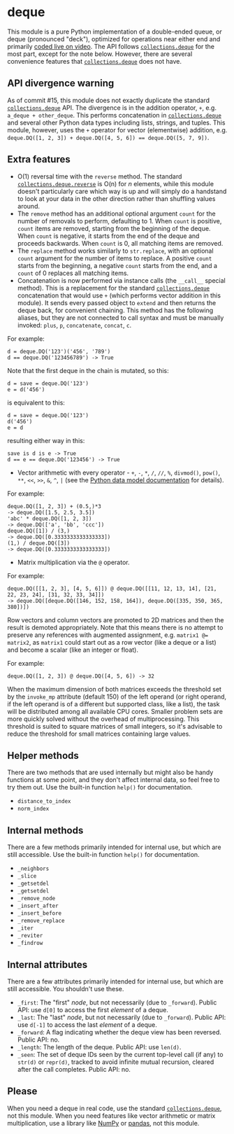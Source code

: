 # deque
This module is a pure Python implementation of a double-ended queue, or deque (pronounced "deck"), optimized for operations near either end and primarily [coded live on video](https://www.youtube.com/playlist?list=PLQ7bGgvf9FtFQ_E4g6Th2F45oY8qUzp65). The API follows [`collections.deque`](https://docs.python.org/3/library/collections.html#collections.deque) for the most part, except for the note below. However, there are several convenience features that [`collections.deque`](https://docs.python.org/3/library/collections.html#collections.deque) does not have.

## API divergence warning
As of commit #15, this module does not exactly duplicate the standard [`collections.deque`](https://docs.python.org/3/library/collections.html#collections.deque) API. The divergence is in the addition operator, `+`, e.g. `a_deque + other_deque`. This performs concatenation in [`collections.deque`](https://docs.python.org/3/library/collections.html#collections.deque) and several other Python data types including lists, strings, and tuples. This module, however, uses the `+` operator for vector (elementwise) addition, e.g. `deque.DQ([1, 2, 3]) + deque.DQ([4, 5, 6]) == deque.DQ([5, 7, 9])`.

## Extra features
* O(1) reversal time with the `reverse` method. The standard [`collections.deque.reverse`](https://docs.python.org/3/library/collections.html#collections.deque.reverse) is O(n) for _n_ elements, while this module doesn't particularly care which way is up and will simply do a handstand to look at your data in the other direction rather than shuffling values around.
* The `remove` method has an additional optional argument `count` for the number of removals to perform, defaulting to 1. When `count` is positive, `count` items are removed, starting from the beginning of the deque. When `count` is negative, it starts from the end of the deque and proceeds backwards. When `count` is 0, all matching items are removed.
* The `replace` method works similarly to `str.replace`, with an optional `count` argument for the number of items to replace. A positive `count` starts from the beginning, a negative `count` starts from the end, and a `count` of 0 replaces all matching items.
* Concatenation is now performed via instance calls (the `__call__` special method). This is a replacement for the standard [`collections.deque`](https://docs.python.org/3/library/collections.html#collections.deque) concatenation that would use `+` (which performs vector addition in this module). It sends every passed object to `extend` and then returns the deque back, for convenient chaining. This method has the following aliases, but they are not connected to call syntax and must be manually invoked: `plus`, `p`, `concatenate`, `concat`, `c`.

For example:

    d = deque.DQ('123')('456', '789')
    d == deque.DQ('123456789') -> True

Note that the first deque in the chain is mutated, so this:

    d = save = deque.DQ('123')
    e = d('456')

is equivalent to this:

    d = save = deque.DQ('123')
    d('456')
    e = d

resulting either way in this:

    save is d is e -> True
    d == e == deque.DQ('123456') -> True
    
* Vector arithmetic with every operator - `+`, `-`, `*`, `/`, `//`, `%`, `divmod()`, `pow()`, `**`, `<<`, `>>`, `&`, `^`, `|` (see the [Python data model documentation](https://docs.python.org/3/reference/datamodel.html#emulating-numeric-types) for details).

For example:

    deque.DQ([1, 2, 3]) + (0.5,)*3
    -> deque.DQ([1.5, 2.5, 3.5])
    'abc' * deque.DQ([1, 2, 3])
    -> deque.DQ(['a', 'bb', 'ccc'])
    deque.DQ([1]) / (3,)
    -> deque.DQ([0.3333333333333333])
    (1,) / deque.DQ([3])
    -> deque.DQ([0.3333333333333333])
    
* Matrix multiplication via the `@` operator.

For example:

    deque.DQ([[1, 2, 3], [4, 5, 6]]) @ deque.DQ([[11, 12, 13, 14], [21, 22, 23, 24], [31, 32, 33, 34]])
    -> deque.DQ([deque.DQ([146, 152, 158, 164]), deque.DQ([335, 350, 365, 380])])

Row vectors and column vectors are promoted to 2D matrices and then the result is demoted appropriately. Note that this means there is no attempt to preserve any references with augmented assignment, e.g. `matrix1 @= matrix2`, as `matrix1` could start out as a row vector (like a deque or a list) and become a scalar (like an integer or float).

For example:

    deque.DQ([1, 2, 3]) @ deque.DQ([4, 5, 6]) -> 32

When the maximum dimension of both matrices exceeds the threshold set by the `invoke_mp` attribute (default 150) of the left operand (or right operand, if the left operand is of a different but supported class, like a list), the task will be distributed among all available CPU cores. Smaller problem sets are more quickly solved without the overhead of multiprocessing. This threshold is suited to square matrices of small integers, so it's advisable to reduce the threshold for small matrices containing large values.

## Helper methods
There are two methods that are used internally but might also be handy functions at some point, and they don't affect internal data, so feel free to try them out. Use the built-in function `help()` for documentation.

* `distance_to_index`
* `norm_index`

## Internal methods
There are a few methods primarily intended for internal use, but which are still accessible. Use the built-in function `help()` for documentation.

* `_neighbors`
* `_slice`
* `_getsetdel`
* `_getsetdel`
* `_remove_node`
* `_insert_after`
* `_insert_before`
* `_remove_replace`
* `_iter`
* `_reviter`
* `_findrow`

## Internal attributes
There are a few attributes primarily intended for internal use, but which are still accessible. You shouldn't use these.

* `_first`: The "first" _node_, but not necessarily (due to `_forward`). Public API: use `d[0]` to access the first _element_ of a deque.
* `_last`: The "last" _node_, but not necessarily (due to `_forward`). Public API: use `d[-1]` to access the last _element_ of a deque.
* `_forward`: A flag indicating whether the deque view has been reversed. Public API: no.
* `_length`: The length of the deque. Public API: use `len(d)`.
* `_seen`: The set of deque IDs seen by the current top-level call (if any) to `str(d)` or `repr(d)`, tracked to avoid infinite mutual recursion, cleared after the call completes. Public API: no.

## Please
When you need a deque in real code, use the standard [`collections.deque`](https://docs.python.org/3/library/collections.html#collections.deque), not this module. When you need features like vector arithmetic or matrix multiplication, use a library like [NumPy](http://www.numpy.org/) or [pandas](https://pandas.pydata.org/), not this module.

